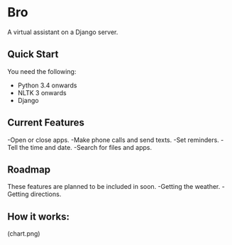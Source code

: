 # Bro
A virtual assistant on a Django server.

## Quick Start
You need the following:
* Python 3.4 onwards
* NLTK 3 onwards
* Django

## Current Features
-Open or close apps.
-Make phone calls and send texts.
-Set reminders.
-Tell the time and date.
-Search for files and apps.

## Roadmap
These features are planned to be included in soon.
-Getting the weather.
-Getting directions.

## How it works:
(chart.png)

